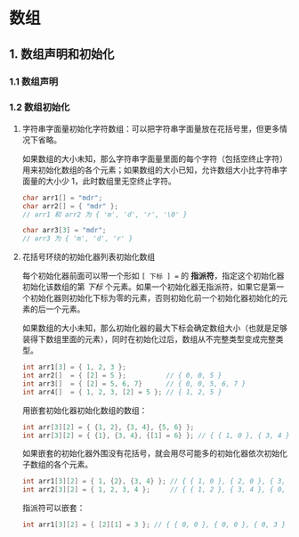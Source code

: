 # 数组

## 1. 数组声明和初始化

### 1.1 数组声明

### 1.2 数组初始化

1. 字符串字面量初始化字符数组：可以把字符串字面量放在花括号里，但更多情况下省略。

   如果数组的大小未知，那么字符串字面量里面的每个字符（包括空终止字符）用来初始化数组的各个元素；如果数组的大小已知，允许数组大小比字符串字面量的大小少
   1，此时数组里无空终止字符。

   ```c
   char arr1[] = "mdr";
   char arr2[] = { "mdr" };
   // arr1 和 arr2 为 { 'm', 'd', 'r', '\0' }

   char arr3[3] = "mdr";
   // arr3 为 { 'm', 'd', 'r' }
   ```

2. 花括号环绕的初始化器列表初始化数组

   每个初始化器前面可以带一个形如 `[ 下标 ] =` 的 **指派符**，指定这个初始化器初始化该数组的第 _下标_
   个元素。如果一个初始化器无指派符，如果它是第一个初始化器则初始化下标为零的元素，否则初始化前一个初始化器初始化的元素的后一个元素。

   如果数组的大小未知，那么初始化器的最大下标会确定数组大小（也就是足够装得下数组里面的元素），同时在初始化过后，数组从不完整类型变成完整类型。

   ```c
   int arr1[3] = { 1, 2, 3 };
   int arr2[]  = { [2] = 5 };          // { 0, 0, 5 }
   int arr3[]  = { [2] = 5, 6, 7}      // { 0, 0, 5, 6, 7 }
   int arr4[]  = { 1, 2, 3, [2] = 5 }; // { 1, 2, 5 }
   ```

   用嵌套初始化器初始化数组的数组：

   ```c
   int arr[3][2] = { {1, 2}, {3, 4}, {5, 6} };
   int arr[3][2] = { {1}, {3, 4}, {[1] = 6} }; // { { 1, 0 }, { 3, 4 }, { 0, 6 } }
   ```

   如果嵌套的初始化器外围没有花括号，就会用尽可能多的初始化器依次初始化子数组的各个元素。

   ```c
   int arr1[3][2] = { 1, {2}, {3, 4} }; // { { 1, 0 }, { 2, 0 }, { 3, 4 } }
   int arr2[3][2] = { 1, 2, 3, 4 };     // { { 1, 2 }, { 3, 4 }, { 0, 0 } }
   ```

   指派符可以嵌套：

   ```c
   int arr1[3][2] = { [2][1] = 3 }; // { { 0, 0 }, { 0, 0 }, { 0, 3 } }
   ```
